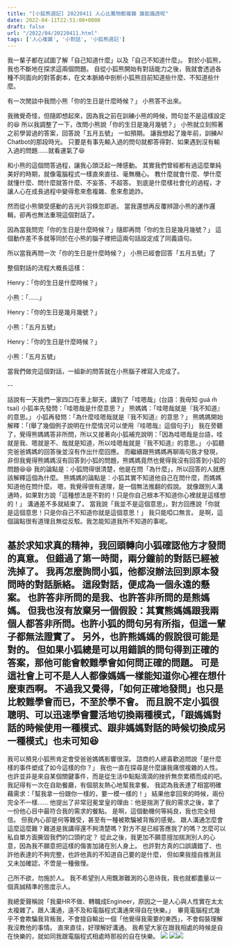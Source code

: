 ```yaml
---
title: "[小狐熊週記] 20220411 人心比萬物都複雜 誰能識透呢"
date: 2022-04-11T22:51:00+0800
draft: false
url: "/2022/04/20220411.html"
tags: ['人心複雜', '小對話', '小狐熊週記']
---
```


我一輩子都在試圖了解「自己知道什麼」以及「自己不知道什麼」。
對於小狐熊，我也不斷地在探求這兩個問題。
自從小狐熊開始有對話能力之後，我就會透過各種不同面向的對答劇本，在文本脈絡中剖析小狐熊目前知道些什麼、不知道些什麼。


有一次閒談中我問小熊「你的生日是什麼時候？」
小熊答不出來。


我微覺奇怪，但隨即想起來，因為我之前在訓練小熊的時候，問句並不是這樣設定的😆
所以我調整了一下，改問小熊說「你的生日是幾月幾號？」
小熊就立刻照著之前學習過的答案，回答說「五月五號」
一如預期。
讓我想起了幾年前，訓練AI Chatbot的那段時光。
只要是有事先輸入過的問句就都答得對、如果遇到沒有輸入過的問題……就看運氣了😆


和小熊的這個問答過程，讓我心頭泛起一陣感動。
其實我們曾經都有過這麼單純美好的時期，就像電腦程式一樣直來直往、毫無機心。
教什麼就會什麼、學什麼就懂什麼、問什麼就答什麼、不妄答、不超答。
到底是什麼樣社會化的過程，才讓人心在成長過程中變得愈來愈複雜、愈來愈詭詐。


然而從小熊領受感動的吉光片羽倏忽即逝。
當我還想再反覆辨證小熊的運作邏輯，卻再也無法重現這個對話了。


因為當我問完「你的生日是什麼時候？」隨即再問「你的生日是幾月幾號？」
這個動作差不多就等同於在小熊的腦子裡把這兩句話設定成了同義語句。


所以當我再問一次「你的生日是什麼時候？」
小熊已經會回答「五月五號」了





整個對話的流程大概長這樣：



Henry：「你的生日是什麼時候？」

小熊：「……」

Henry：「你的生日是幾月幾號？」

小熊：「五月五號」

Henry：「你的生日是什麼時候？」

小熊：「五月五號」



當我們做完這個對話，一組新的問答就在小熊腦子裡寫入完成了。





--




話說有一天我們一家四口在車上聊天，講到了「哇嗯哉」(台語：我毋知 guá m̄ tsai)
小狐率先發問：「哇嗯哉是什麼意思？」
熊媽媽：「哇嗯哉就是『我不知道』的意思。」
小狐再發問：「為什麼哇嗯哉就是『我不知道』的意思？」
熊媽媽開始解釋：「(舉了幾個例子說明在什麼情況可以使用『哇嗯哉』這個句子)」
我在旁聽了，覺得熊媽媽答非所問，所以又接著向小狐補充說明：「因為哇嗯哉是台語，哇就是我、嗯就是不、哉就是知道，所以哇嗯哉就是『我不知道』的意思。」
小狐聽完爸爸媽媽的回答後並沒有作出什麼回應。
而繼續跟熊媽媽再聊兩句我才發現，非但我覺得熊媽媽沒有回答到小狐的問題，熊媽媽竟然也覺得我沒有回答到小狐的問題😆😆
我的論點是：小狐問得很清楚，他是在問「為什麼」，所以回答的人就應該解釋這個為什麼。
熊媽媽的論點是：小狐其實不知道他自己在問什麼，而媽媽知道他在問什麼。
嗯，我覺得很有道理，是一個無法推翻的假說。
就像跟別人溝通時，如果對方說「這種想法是不對的！只是你自己根本不知道你心裡就是這樣想的！」
溝通差不多就結束了。
當我說「我並不是這個意思」，對方回應說「你就是這個意思！只是你自己不知道你就是這個意思！」
我只能啞口無言。
是啊，這個論點很有道理且無從反駁。我怎能知道我所不知道的事呢。

基於求知求真的精神，我回頭轉向小狐確認他方才發問的真意。
但錯過了第一時間，兩分鐘前的對話已經被洗掉了。
我再怎麼詢問小狐，他都沒辦法回到原本發問時的對話脈絡。
這段對話，便成為一個永遠的懸案。
也許答非所問的是我、也許答非所問的是熊媽媽。
但我也沒有放棄另一個假設：其實熊媽媽跟我兩個人都答非所問。也許小狐的問句另有所指，但這一輩子都無法證實了。
另外，也許熊媽媽的假說很可能是對的。
但如果小狐總是可以用錯誤的問句得到正確的答案，那他可能會較難學會如何問正確的問題。
可是這社會上可不是人人都像媽媽一樣能知道你心裡在想什麼東西啊。
不過我又覺得，「如何正確地發問」也只是比較難學會而已，不至於學不會。
而且說不定小狐很聰明、可以迅速學會靈活地切換兩種模式，「跟媽媽對話的時候使用一種模式、跟非媽媽對話的時候切換成另一種模式」也未可知😆
--


我可以預見小狐熊肯定會受爸爸媽媽影響很深。
諮商的人總喜歡追問說「是什麼樣的事件塑成了如今這樣的你？」
我也一直在探尋是什麼讓我痛恨複雜的人性。也許並非是來自某個關鍵事件，而是從生活中點點滴滴的挫折無奈累積而成的吧。
我記得有一次在自助餐廳，有個朋友熱心地幫我拿餐。
我認為我表達了相當明確藉需求：「幫我拿一份跟你一樣的，要一模一樣的！」
結果他拿回來的時候，兩份完全不一樣……
他提出了非常冠冕堂皇的理由：他是揣測了我的需求之後，拿了一份他心目中最符合我的需求的餐點。
是啊，這個動機何等純良，我也完全相信。
但我內心卻是何等難受，甚至有一種被欺騙被背叛的感覺。
跟人溝通怎麼會這麼這麼難？難道是我講得還不夠清楚嗎？對方不是已經答應我了的嗎？怎麼可以私自單方面撕毀我們的口頭約定？
從此之後，我更加不願意擅加揣測別人的心意，因為我不願意把這樣的傷害加諸在別人身上。
也許對方真的口誤講錯了、也許他表達的不夠完整，也許他真的不知道自己要的是什麼，
但如果我擅自推測且又未加確認，不啻是一種傲慢。

己所不欲，勿施於人。
我不希望別人用飄渺難測的心思待我，我也就都盡量以一個真誠精準的態度示人。

我總愛聲稱說「我棄HR不做、轉職成Engineer，原因之一是人心與人性實在太太太複雜了。跟人溝通，遠不及和電腦程式溝通來得自在快樂。」 
畢竟電腦程式幾乎不會欺騙我背叛我，不會擅自輸出一個「他覺得我需要的東西」，不會假裝理解我沒教他的事情。
直來直往，好理解好溝通。
我希望大家在跟我相處的時候是自在快樂的，就如同我跟電腦程式相處時那般的自在快樂。
![](https://blogger.googleusercontent.com/img/a/AVvXsEiN5XdmLu03OUQTonX7Kbcd5eYsAwNSic-Vfy4xNA0gxc0y7tuAEqEiOH0tByFiVUWxPtH0QQU-MMH_hR1KmWZn9sbohALp5prcyYZXyYVRq-YFiEZOHXwC2aqMpMQ7Izwxz7ulgsrBOx1FC4UlcnSJlBXGEAy2D9XXHX5uLOLrIz-et_l3WvE0x1S5=w640-h360)
![](https://blogger.googleusercontent.com/img/a/AVvXsEhWIDdGVOfH_aW6bXHTWuLl_ACCPNVKOkNZKqM-dSn-dP1vX8c1ZuGxWwjIY1sHHk7jhurLJ5StLA7GuMzDHbSxNe_mUWJxZ84CfrQS3v936WuaDQ8rl9BC5fTG312D1apUutL_lHoXMdxqQ1KX5pvKszJmvoLaWtQ1EvGK3LKlQJHJFIda74lTeFcM=w225-h400)![](https://blogger.googleusercontent.com/img/a/AVvXsEjECHU6B3npuV54YETtnkfItus0aqOh4jmopHulcPEdXsvMXKTvkCMOLUwWhb1s32IECGQOxHfSlAXi7hEXM2tlzqJ1Nn60unASp2b63djmiAuE7A1b2ZBKhKRkmy--HDudeQBdTGDJuhfQrUrxZ5pIzLflZ_pnDni88HjYyt8PCGfVraxGw5BLp-Vd=w225-h400)




